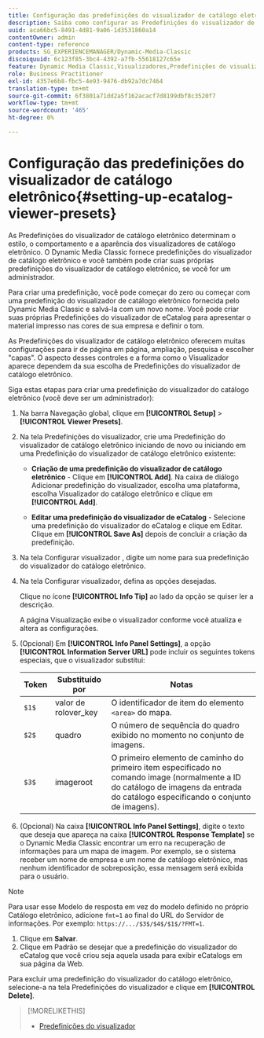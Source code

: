 ```yaml
---
title: Configuração das predefinições do visualizador de catálogo eletrônico
description: Saiba como configurar as Predefinições do visualizador de catálogo eletrônico.
uuid: aca66bc5-8491-4d81-9a06-1d3531860a14
contentOwner: admin
content-type: reference
products: SG_EXPERIENCEMANAGER/Dynamic-Media-Classic
discoiquuid: 6c123f85-3bc4-4392-a7fb-55618127c65e
feature: Dynamic Media Classic,Visualizadores,Predefinições do visualizador,Catálogo eletrônico
role: Business Practitioner
exl-id: 4357e6b8-fbc5-4e93-9476-db92a7dc7464
translation-type: tm+mt
source-git-commit: 6f3801a71dd2a5f162acacf7d8199dbf8c3520f7
workflow-type: tm+mt
source-wordcount: '465'
ht-degree: 0%

---
```


# Configuração das predefinições do visualizador de catálogo eletrônico{#setting-up-ecatalog-viewer-presets}

As Predefinições do visualizador de catálogo eletrônico determinam o estilo, o comportamento e a aparência dos visualizadores de catálogo eletrônico. O Dynamic Media Classic fornece predefinições do visualizador de catálogo eletrônico e você também pode criar suas próprias predefinições do visualizador de catálogo eletrônico, se você for um administrador.

Para criar uma predefinição, você pode começar do zero ou começar com uma predefinição do visualizador de catálogo eletrônico fornecida pelo Dynamic Media Classic e salvá-la com um novo nome. Você pode criar suas próprias Predefinições do visualizador de eCatalog para apresentar o material impresso nas cores de sua empresa e definir o tom.

As Predefinições do visualizador de catálogo eletrônico oferecem muitas configurações para ir de página em página, ampliação, pesquisa e escolher &quot;capas&quot;. O aspecto desses controles e a forma como o Visualizador aparece dependem da sua escolha de Predefinições do visualizador de catálogo eletrônico.

Siga estas etapas para criar uma predefinição do visualizador do catálogo eletrônico (você deve ser um administrador):

1. Na barra Navegação global, clique em **[!UICONTROL Setup]** > **[!UICONTROL Viewer Presets]**.
1. Na tela Predefinições do visualizador, crie uma Predefinição do visualizador de catálogo eletrônico iniciando de novo ou iniciando em uma Predefinição do visualizador de catálogo eletrônico existente:

   * **Criação de uma predefinição do visualizador de catálogo eletrônico**  - Clique em  **[!UICONTROL Add]**. Na caixa de diálogo Adicionar predefinição do visualizador, escolha uma plataforma, escolha Visualizador do catálogo eletrônico e clique em **[!UICONTROL Add]**.

   * **Editar uma predefinição do visualizador de eCatalog**  - Selecione uma predefinição do visualizador do eCatalog e clique em Editar. Clique em **[!UICONTROL Save As]** depois de concluir a criação da predefinição.

1. Na tela Configurar visualizador , digite um nome para sua predefinição do visualizador do catálogo eletrônico.
1. Na tela Configurar visualizador, defina as opções desejadas.

   Clique no ícone **[!UICONTROL Info Tip]** ao lado da opção se quiser ler a descrição.

   A página Visualização exibe o visualizador conforme você atualiza e altera as configurações.

1. (Opcional) Em **[!UICONTROL Info Panel Settings]**, a opção **[!UICONTROL Information Server URL]** pode incluir os seguintes tokens especiais, que o visualizador substitui:

   | Token | Substituído por | Notas |
   |--- |--- |--- |
   | `$1$` | valor de rolover_key | O identificador de item do elemento `<area>` do mapa. |
   | `$2$` | quadro | O número de sequência do quadro exibido no momento no conjunto de imagens. |
   | `$3$` | imageroot | O primeiro elemento de caminho do primeiro item especificado no comando image (normalmente a ID do catálogo de imagens da entrada do catálogo especificando o conjunto de imagens). |

1. (Opcional) Na caixa **[!UICONTROL Info Panel Settings]**, digite o texto que deseja que apareça na caixa **[!UICONTROL Response Template]** se o Dynamic Media Classic encontrar um erro na recuperação de informações para um mapa de imagem. Por exemplo, se o sistema receber um nome de empresa e um nome de catálogo eletrônico, mas nenhum identificador de sobreposição, essa mensagem será exibida para o usuário.

>[!NOTE]
>
>Para usar esse Modelo de resposta em vez do modelo definido no próprio Catálogo eletrônico, adicione `fmt=1` ao final do URL do Servidor de informações. Por exemplo: `https://.../$3$/$4$/$1$/?FMT=1`.

1. Clique em **Salvar**.
1. Clique em Padrão se desejar que a predefinição do visualizador do eCatalog que você criou seja aquela usada para exibir eCatalogs em sua página da Web.

Para excluir uma predefinição do visualizador do catálogo eletrônico, selecione-a na tela Predefinições do visualizador e clique em **[!UICONTROL Delete]**.

>[!MORELIKETHIS]
>
>* [Predefinições do visualizador](application-setup.md#viewer_presets)

